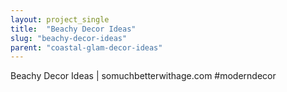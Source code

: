 ```yaml
---
layout: project_single
title:  "Beachy Decor Ideas"
slug: "beachy-decor-ideas"
parent: "coastal-glam-decor-ideas"
---
```

Beachy Decor Ideas | somuchbetterwithage.com #moderndecor